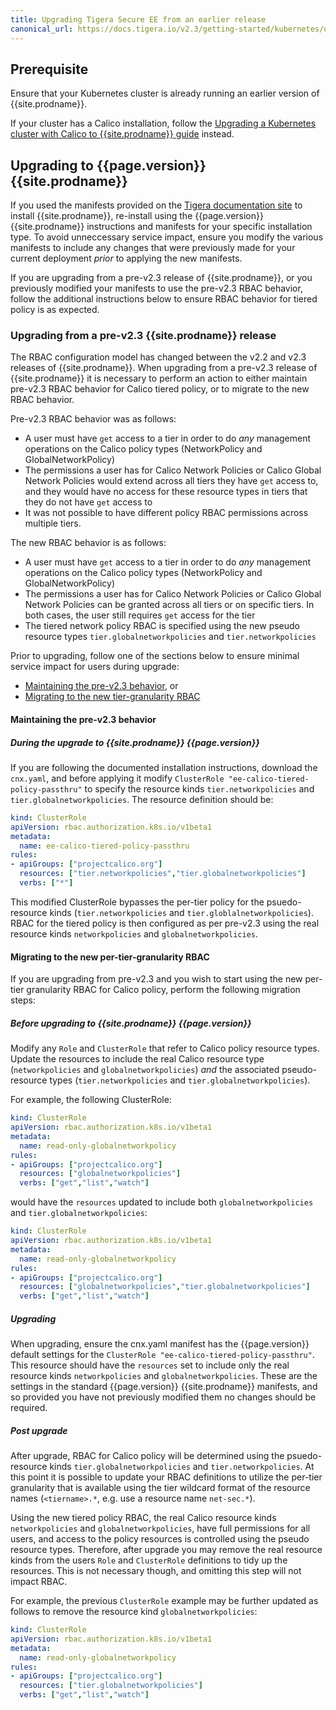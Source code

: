 ```yaml
---
title: Upgrading Tigera Secure EE from an earlier release
canonical_url: https://docs.tigera.io/v2.3/getting-started/kubernetes/upgrade/upgrade-tsee
---
```


## Prerequisite

Ensure that your Kubernetes cluster is already running an earlier version of {{site.prodname}}.

If your cluster has a Calico installation, follow the [Upgrading a Kubernetes cluster with Calico to {{site.prodname}} guide](./upgrade-to-tsee) 
instead.

## Upgrading to {{page.version}} {{site.prodname}}

If you used the manifests provided on the [Tigera documentation site](https://docs.tigera.io/) 
to install {{site.prodname}}, re-install using the {{page.version}} {{site.prodname}} instructions
and manifests for your specific installation type. To avoid unneccessary service impact, ensure you modify the various 
manifests to include any changes that were previously made for your current deployment *prior* to applying the new 
manifests.

If you are upgrading from a pre-v2.3 release of {{site.prodname}}, or you previously modified your manifests to use the
pre-v2.3 RBAC behavior, follow the additional instructions below to ensure RBAC behavior for tiered policy is as expected.

### <a name="upgrading-pre23"></a>Upgrading from a pre-v2.3 {{site.prodname}} release

The RBAC configuration model has changed between the v2.2 and v2.3 releases of {{site.prodname}}.
When upgrading from a pre-v2.3 release of {{site.prodname}} it is necessary to perform an action to either
maintain pre-v2.3 RBAC behavior for Calico tiered policy, or to migrate to the new RBAC behavior.
 
Pre-v2.3 RBAC behavior was as follows:
-  A user must have `get` access to a tier in order to do *any* management operations on the Calico policy types 
   (NetworkPolicy and GlobalNetworkPolicy)
-  The permissions a user has for Calico Network Policies or Calico Global Network Policies would extend across all
   tiers they have `get` access to, and they would have no access for these resource types in tiers that they do not
   have `get` access to
-  It was not possible to have different policy RBAC permissions across multiple tiers.

The new RBAC behavior is as follows:
-  A user must have `get` access to a tier in order to do *any* management operations on the Calico policy types 
   (NetworkPolicy and GlobalNetworkPolicy)
-  The permissions a user has for Calico Network Policies or Calico Global Network Policies can be granted across all
   tiers or on specific tiers. In both cases, the user still requires `get` access for the tier
-  The tiered network policy RBAC is specified using the new pseudo resource types `tier.globalnetworkpolicies` and 
   `tier.networkpolicies`

Prior to upgrading, follow one of the sections below to ensure minimal service impact for users during upgrade:
-  [Maintaining the pre-v2.3 behavior](#v23-rbac), or
-  [Migrating to the new tier-granularity RBAC](#per-tier-rbac)

#### <a name="v23-rbac"></a>Maintaining the pre-v2.3 behavior

##### During the upgrade to {{site.prodname}} {{page.version}}

If you are following the documented installation instructions, download the `cnx.yaml`, and before applying it modify 
`ClusterRole "ee-calico-tiered-policy-passthru"` to specify the resource kinds `tier.networkpolicies` and 
`tier.globalnetworkpolicies`. The resource definition should be:

```yaml
kind: ClusterRole
apiVersion: rbac.authorization.k8s.io/v1beta1
metadata:
  name: ee-calico-tiered-policy-passthru
rules:
- apiGroups: ["projectcalico.org"]
  resources: ["tier.networkpolicies","tier.globalnetworkpolicies"]
  verbs: ["*"]
```

This modified ClusterRole bypasses the per-tier policy for the psuedo-resource kinds (`tier.networkpolicies` and
`tier.globlalnetworkpolicies`). RBAC for the tiered policy is then configured as per pre-v2.3 using the real resource
kinds `networkpolicies` and `globalnetworkpolicies`.

#### <a name="per-tier-rbac"></a>Migrating to the new per-tier-granularity RBAC

If you are upgrading from pre-v2.3 and you wish to start using the new per-tier granularity RBAC for Calico policy,
perform the following migration steps:

##### Before upgrading to {{site.prodname}} {{page.version}}

Modify any `Role` and `ClusterRole` that refer to Calico policy resource types. Update the resources to include the 
real Calico resource type (`networkpolicies` and `globalnetworkpolicies`) *and* the associated pseudo-resource types 
(`tier.networkpolicies` and `tier.globalnetworkpolicies`).

For example, the following ClusterRole:

```yaml
kind: ClusterRole
apiVersion: rbac.authorization.k8s.io/v1beta1
metadata:
  name: read-only-globalnetworkpolicy
rules:
- apiGroups: ["projectcalico.org"]
  resources: ["globalnetworkpolicies"]
  verbs: ["get","list","watch"]
```

would have the `resources` updated to include both `globalnetworkpolicies` and `tier.globalnetworkpolicies`:

```yaml
kind: ClusterRole
apiVersion: rbac.authorization.k8s.io/v1beta1
metadata:
  name: read-only-globalnetworkpolicy
rules:
- apiGroups: ["projectcalico.org"]
  resources: ["globalnetworkpolicies","tier.globalnetworkpolicies"]
  verbs: ["get","list","watch"]
```

##### Upgrading

When upgrading, ensure the cnx.yaml manifest has the {{page.version}} default settings for the `ClusterRole "ee-calico-tiered-policy-passthru"`.
This resource should have the `resources` set to include only the real resource kinds `networkpolicies` and `globalnetworkpolicies`.
These are the settings in the standard {{page.version}} {{site.prodname}} manifests, and so provided you have not previously modified them
no changes should be required.

##### Post upgrade

After upgrade, RBAC for Calico policy will be determined using the psuedo-resource kinds `tier.globalnetworkpolicies` and
`tier.networkpolicies`. At this point it is possible to update your RBAC definitions to utilize the per-tier granularity
that is available using the tier wildcard format of the resource names (`<tiername>.*`, e.g. use a resource name `net-sec.*`).

Using the new tiered policy RBAC, the real Calico resource kinds `networkpolicies` and `globalnetworkpolicies`, have
full permissions for all users, and access to the policy resources is controlled using the pseudo resource types. Therefore, after
upgrade you may remove the real resource kinds from the users `Role` and `ClusterRole` definitions to tidy up the resources. 
This is not necessary though, and omitting this step will not impact RBAC.

For example, the previous `ClusterRole` example may be further updated as follows to remove the resource kind `globalnetworkpolicies`:

```yaml
kind: ClusterRole
apiVersion: rbac.authorization.k8s.io/v1beta1
metadata:
  name: read-only-globalnetworkpolicy
rules:
- apiGroups: ["projectcalico.org"]
  resources: ["tier.globalnetworkpolicies"]
  verbs: ["get","list","watch"]
```

